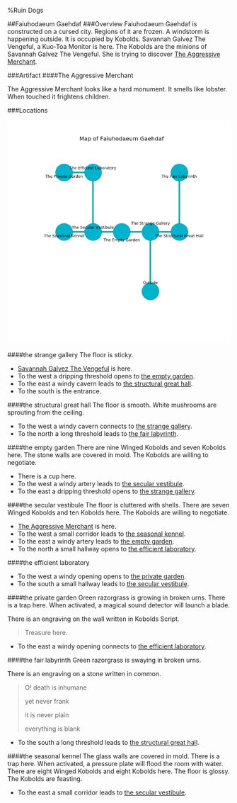 %Ruin Dogs

##Faiuhodaeum Gaehdaf
###Overview
Faiuhodaeum Gaehdaf is constructed on a cursed city. Regions of it are frozen. A windstorm is happening outside. It is occupied by Kobolds. <a name="Savannah-Galvez-The-Vengeful"></a>Savannah Galvez The Vengeful, a Kuo-Toa Monitor is here. The Kobolds are the minions of Savannah Galvez The Vengeful. She  is trying to discover [The Aggressive Merchant](#The-Aggressive-Merchant). 



###Artifact
####<a name="The-Aggressive-Merchant"></a>The Aggressive Merchant


The Aggressive Merchant looks like a hard monument. It smells like lobster. When touched it frightens children. 





###Locations


![](../v2/images/Faiuhodaeum-Gaehdaf.png)

####<a name="the-strange-gallery"></a>the strange gallery
The floor is sticky. 



* [Savannah Galvez The Vengeful](#Savannah-Galvez-The-Vengeful) is here.
* To the west a dripping threshold opens to [the empty garden](#the-empty-garden).
* To the east a windy cavern leads to [the structural great hall](#the-structural-great-hall).
* To the south is the entrance.


####<a name="the-structural-great-hall"></a>the structural great hall
The floor is smooth. White mushrooms are sprouting from the ceiling. 



* To the west a windy cavern connects to [the strange gallery](#the-strange-gallery).
* To the north a long threshold leads to [the fair labyrinth](#the-fair-labyrinth).


####<a name="the-empty-garden"></a>the empty garden
There are nine Winged Kobolds and seven Kobolds here. The stone walls are covered in mold. The Kobolds are willing to negotiate. 



* There is a cup here.
* To the west a windy artery leads to [the secular vestibule](#the-secular-vestibule).
* To the east a dripping threshold opens to [the strange gallery](#the-strange-gallery).


####<a name="the-secular-vestibule"></a>the secular vestibule
The floor is cluttered with shells. There are seven Winged Kobolds and ten Kobolds here. The Kobolds are willing to negotiate. 



* [The Aggressive Merchant](#The-Aggressive-Merchant) is here.
* To the west a small corridor leads to [the seasonal kennel](#the-seasonal-kennel).
* To the east a windy artery leads to [the empty garden](#the-empty-garden).
* To the north a small hallway opens to [the efficient laboratory](#the-efficient-laboratory).


####<a name="the-efficient-laboratory"></a>the efficient laboratory




* To the west a windy opening opens to [the private garden](#the-private-garden).
* To the south a small hallway leads to [the secular vestibule](#the-secular-vestibule).


####<a name="the-private-garden"></a>the private garden
Green razorgrass is growing in broken urns. There is a trap here. When activated, a magical sound detector will launch a blade. 

There is an engraving on the wall written in Kobolds Script. 

> Treasure here.
>


* To the east a windy opening connects to [the efficient laboratory](#the-efficient-laboratory).


####<a name="the-fair-labyrinth"></a>the fair labyrinth
Green razorgrass is swaying in broken urns. 

There is an engraving on a stone written in common. 

> O! death is inhumane
>
> yet never frank
>
> it is never plain
>
> everything is blank
>


* To the south a long threshold leads to [the structural great hall](#the-structural-great-hall).


####<a name="the-seasonal-kennel"></a>the seasonal kennel
The glass walls are covered in mold. There is a trap here. When activated, a pressure plate will flood the room with water. There are eight Winged Kobolds and eight Kobolds here. The floor is glossy. The Kobolds are feasting. 



* To the east a small corridor leads to [the secular vestibule](#the-secular-vestibule).


